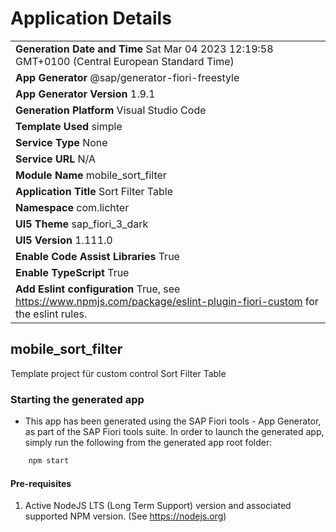 # Application Details

|               |
| ------------- |
|**Generation Date and Time** Sat Mar 04 2023 12:19:58 GMT+0100 (Central European Standard Time)|
|**App Generator** @sap/generator-fiori-freestyle|
|**App Generator Version** 1.9.1|
|**Generation Platform** Visual Studio Code|
|**Template Used** simple|
|**Service Type** None|
|**Service URL** N/A
|**Module Name** mobile_sort_filter|
|**Application Title** Sort Filter Table|
|**Namespace** com.lichter|
|**UI5 Theme** sap_fiori_3_dark|
|**UI5 Version** 1.111.0|
|**Enable Code Assist Libraries** True|
|**Enable TypeScript** True|
|**Add Eslint configuration** True, see <https://www.npmjs.com/package/eslint-plugin-fiori-custom> for the eslint rules.|

## mobile_sort_filter

Template project für custom control Sort Filter Table

### Starting the generated app

- This app has been generated using the SAP Fiori tools - App Generator, as part of the SAP Fiori tools suite.  In order to launch the generated app, simply run the following from the generated app root folder:

```bash
    npm start
```

#### Pre-requisites

1. Active NodeJS LTS (Long Term Support) version and associated supported NPM version.  (See <https://nodejs.org>)
